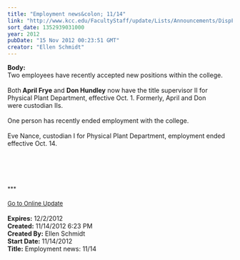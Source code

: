 ```yaml
---
title: "Employment news&colon; 11/14"
link: "http://www.kcc.edu/FacultyStaff/update/Lists/Announcements/DispForm.aspx?ID=907"
sort_date: 1352939031000
year: 2012
pubDate: "15 Nov 2012 00:23:51 GMT"
creator: "Ellen Schmidt"
---
```


<div><b>Body:</b> <div class="ExternalClass5E13C9F11D9D4CD99332E5656CBF374E"><div>Two employees have recently accepted new positions within the college.</div>
<div> </div>
<div>Both<strong> April Frye </strong>and <strong>Don Hundley</strong> now have the title supervisor II for Physical Plant Department, effective Oct. 1. Formerly, April and Don were custodian IIs.</div>
<div><br />One person has recently ended employment with the college. </div>
<div> </div>
<div>Eve Nance, custodian I for Physical Plant Department, employment ended effective Oct. 14.</div>
<div> </div>
<div> </div>
<div>
<div> </div>
<div> </div>
<div> </div>
<div>
<div><font size="2">***</font></div>
<div> </div>
<div><font size="2"><a href="/FacultyStaff/update/Pages/dailyupdate.aspx">Go to Online Update</a></font><font size="2"></font></div>
<div><font size="2"></font> </div></div></div></div></div>
<div><b>Expires:</b> 12/2/2012</div>
<div><b>Created:</b> 11/14/2012 6:23 PM</div>
<div><b>Created By:</b> Ellen Schmidt</div>
<div><b>Start Date:</b> 11/14/2012</div>
<div><b>Title:</b> Employment news: 11/14</div>
